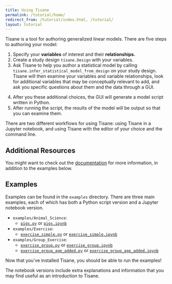 ```yaml
---
title: Using Tisane
permalink: /tutorial/home/
redirect_from: /tutorial/index.html, /tutorial/
layout: tutorial
---
```

Tisane is a tool for authoring generalized linear models. There are five steps to
authoring your model:

1. Specify your **variables** of interest and their **relationships.**
2. Create a study design `tisane.Design` with your variables.
3. Ask Tisane to help you author a statistical model by calling `tisane.infer_statistical_model_from_design` on your study design. Tisane will then examine your variables and variable relationships, look for additional variables that may be conceptually relevant to add, and ask you specific questions about them and the data through a GUI.
<!-- You can decide whether or not to use those variables, and also choose family and link functions, in a GUI that is launched.  -->
4. After you these additional choices, the GUI will generate a model script written in Python.
5. After running the script, the results of the model will be output so that you can examine them.

There are two different workflows for using Tisane: using Tisane in a Jupyter notebook, and using Tisane with the editor of your choice and the command line.

## Additional Resources

You might want to check out the [documentation](https://docs.tisane-stats.org) for more information, in addition to the examples below.

## Examples

Examples can be found in the `examples` directory. There are three main examples, each of which has both a Python script version and a Jupyter notebook version.

 - `examples/Animal_Science`:
   - [`pigs.py`](https://github.com/emjun/tisane/raw/main/examples/Animal_Science/pigs.py) or [`pigs.ipynb`](https://github.com/emjun/tisane/raw/main/examples/Animal_Science/pigs.ipynb)
 - `examples/Exercise`:
   - [`exercise_simple.py`](https://github.com/emjun/tisane/raw/main/examples/Exercise/exercise_simple.py) or [`exercise_simple.ipynb`](examples/Exercise/exercise_simple.ipynb)
 - `examples/Group_Exercise`:
   - [`exercise_group.py`](https://github.com/emjun/tisane/raw/main/examples/Group_Exercise/exercise_group.py) or [`exercise_group.ipynb`](https://github.com/emjun/tisane/raw/main/examples/Group_Exercise/exercise_group.ipynb)
   - [`exercise_group_age_added.py`](https://github.com/emjun/tisane/raw/main/examples/Group_Exercise/exercise_group_age_added.py) or [`exercise_group_age_added.ipynb`](https://github.com/emjun/tisane/raw/main/examples/Group_Exercise/exercise_group_age_added.ipynb)

Now that you've installed Tisane, you should be able to run the examples!

The notebook versions include extra explanations and information that you may find useful as an introduction to Tisane.
